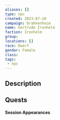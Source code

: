 ```yaml
---
aliases: []
type: npc
created: 2023-07-20
campaign: Drakkenheim
name: Gertrude Ironhelm
faction: Ironhelm
group:
locations: []
race: Dwarf
gender: Female
class:
tags:
 - npc
---
```


## Description

## Quests
<!-- QueryToSerialize: TASK FROM "DND - Drakkenheim/Quests" WHERE !completed AND contains(outlinks, [[Gertrude Ironhelm]]) -->

#### Session Appearances
<!-- QueryToSerialize: LIST FROM [[Gertrude Ironhelm]] WHERE file.folder = "DND - Drakkenheim/Sessions" -->



